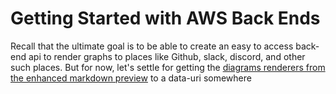 # Getting Started with AWS Back Ends

Recall that the ultimate goal is to be able to create an easy to access back-end api to render graphs to places like Github, slack, discord, and other such places. But for now, let's settle for getting the [diagrams renderers from the enhanced markdown preview](https://shd101wyy.github.io/markdown-preview-enhanced/#/diagrams?id=diagrams) to a data-uri somewhere


